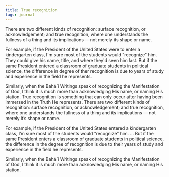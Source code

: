 ```yaml
---
title: True recognition
tags: journal
---
```


There are two different kinds of recognition: surface recognition, or acknowledgement; and true recognition, where one understands the fullness of a thing and its implications -- not merely its shape or name.

For example, if the President of the United States were to enter a kindergarten class, I'm sure most of the students would "recognize" him.  They could give his name, title, and where they'd seen him last.  But if the same President entered a classroom of graduate students in political science, the difference in degree of ther recognition is due to years of study and experience in the field he represents.

Similarly, when the Bahá´í Writings speak of recognizing the Manifestation of God, I think it is much more than acknowledging His name, or naming His station.  True recognition is something that can only occur after having been immersed in the Truth He represents.
 There are two different kinds of recognition: surface recognition, or acknowledgement; and true recognition, where one understands the fullness of a thing and its implications &#8212; not merely it&#8217;s shape or name.


 For example, if the President of the United States entered a kindergarten class, I&#8217;m sure most of the students would &#8220;recognize&#8221; him.  ...  But if the same President enters a classroom of graduate students in political science, the difference in the degree of recognition is due to their years of study and experience in the field he represents.


 Similarly, when the Bahá´í Writings speak of recognizing the Manifestation of God, I think it is much more than acknowledging His name, or naming His station.

